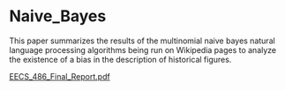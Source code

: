 # Naive_Bayes
This paper summarizes the results of the multinomial naive bayes natural language processing algorithms being run on Wikipedia pages to analyze the existence of a bias in the description of historical figures.

[EECS_486_Final_Report.pdf](https://github.com/ameliarave/Naive_Bayes/files/10446164/EECS_486_Final_Report.pdf)
